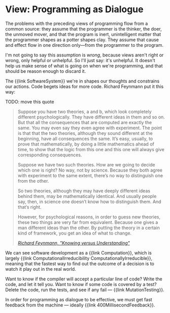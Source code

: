 # View: Programming as Dialogue

The problems with the preceding views of programming flow from a common source: they assume that the programmer is the thinker, the doer, the unmoved mover, and that the program is inert, unintelligent matter that the programmer shapes as a potter shapes clay. They assume that cause and effect flow in one direction only—from the programmer to the program.

I'm not going to say this assumption is _wrong_, because views aren't right or wrong, only helpful or unhelpful. So I'll just say: it's unhelpful. It doesn't help us make sense of what is going on when we're programming, and that should be reason enough to discard it.

The {{link SoftwareSystem}} we're in shapes our thoughts and constrains our actions. Code begets ideas for more code. Richard Feynmann put it this way:

TODO: move this quote

> Suppose you have two theories, a and b, which look completely different psychologically. They have different ideas in them and so on. But that all the consequences that are computed are exactly the same. You may even say they even agree with experiment. The point is that that the two theories, although they sound different at the beginning, have all consequences the same. It’s easy, usually, to prove that mathematically, by doing a little mathematics ahead of time, to show that the logic from this one and this one will always give corresponding consequences.
>
> Suppose we have two such theories. How are we going to decide which one is right? No way, not by science. Because they both agree with experiment to the same extent, there’s no way to distinguish one from the other.
>
> So two theories, although they may have deeply different ideas behind them, may be mathematically identical. And usually people say, then, in science one doesn’t know how to distinguish them. And that’s right.
>
> However, for psychological reasons, in order to guess new theories, these two things are very far from equivalent. Because one gives a man different ideas than the other. By putting the theory in a certain kind of framework, you get an idea of what to change.
>
> <cite>[Richard Feynmann, "Knowing versus Understanding"](https://benchristel.github.io/yt/#https://www.youtube.com/watch?v=NM-zWTU7X-k)</cite>


We can see software development as a {{link Computation}}, which is largely {{link ComputationalIrreducibility ComputationallyIrreducible}}, meaning that the fastest way to find out the outcome of a decision is to watch it play out in the real world.

Want to know if the compiler will accept a particular line of code? Write the code, and let it tell you. Want to know if some code is covered by a test? Delete the code, run the tests, and see if any fail — {{link MutationTesting}}.

In order for programming as dialogue to be effective, we must get fast feedback from the machine — ideally {{link 400MillisecondFeedback}}.